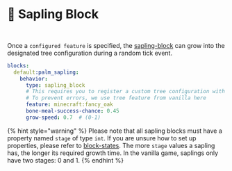 # 🌴 Sapling Block

<figure><img src="https://content.gitbook.com/content/OgvQ1fEJPROp7131PPlK/blobs/2qxcorsLzCM5Vs1MyzC8/image.png" alt=""><figcaption></figcaption></figure>

<figure><img src="https://content.gitbook.com/content/OgvQ1fEJPROp7131PPlK/blobs/THfxu33nMbDazLNxRNnE/image.png" alt=""><figcaption></figcaption></figure>

Once a `configured feature` is specified, the  [sapling-block](sapling-block "mention")  can grow into the designated tree configuration during a random tick event.

```yaml
blocks:
  default:palm_sapling:
    behavior:
      type: sapling_block
      # This requires you to register a custom tree configuration with data pack
      # To prevent errors, we use tree feature from vanilla here
      feature: minecraft:fancy_oak
      bone-meal-success-chance: 0.45
      grow-speed: 0.7  # (0-1)
```

{% hint style="warning" %}
Please note that all sapling blocks must have a property named `stage` of type `int`. If you are unsure how to set up properties, please refer to [block-states](../block-states "mention"). The more `stage` values a sapling has, the longer its required growth time. In the vanilla game, saplings only have two stages: 0 and 1.
{% endhint %}
